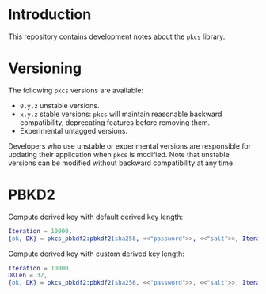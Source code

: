 # Introduction
This repository contains development notes about the `pkcs` library.

# Versioning
The following `pkcs` versions are available:
- `0.y.z` unstable versions.
- `x.y.z` stable versions: `pkcs` will maintain reasonable backward
  compatibility, deprecating features before removing them.
- Experimental untagged versions.

Developers who use unstable or experimental versions are responsible for
updating their application when `pkcs` is modified. Note that unstable
versions can be modified without backward compatibility at any time.

# PBKD2
Compute derived key with default derived key length:
```erlang
Iteration = 10000,
{ok, DK} = pkcs_pbkdf2:pbkdf2(sha256, <<"password">>, <<"salt">>, Iteration).
```

Compute derived key with custom derived key length:
```erlang
Iteration = 10000,
DKLen = 32,
{ok, DK} = pkcs_pbkdf2:pbkdf2(sha256, <<"password">>, <<"salt">>, Iteration, DKLen).
```
